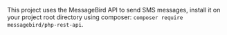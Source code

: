 This project uses the MessageBird API to send SMS messages, install it on your project root directory using composer: `composer require messagebird/php-rest-api`.
